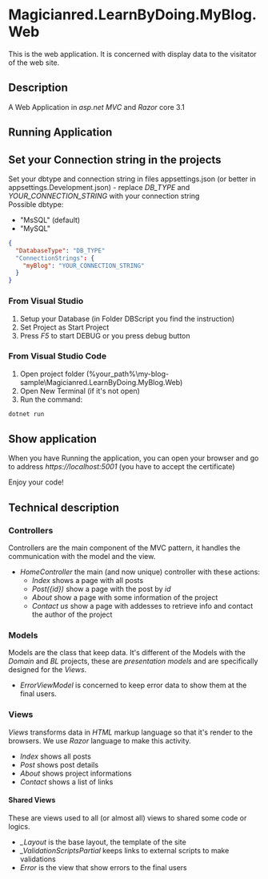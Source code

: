 # Magicianred.LearnByDoing.MyBlog.Web  
This is the web application. It is concerned with display data to the visitator of the web site.    

## Description  
A Web Application in *asp<span>.</span>net MVC* and *Razor* core 3.1  

## Running Application

## Set your Connection string in the projects  
Set your dbtype and connection string in files appsettings.json (or better in appsettings.Development.json) - replace *DB_TYPE* and *YOUR_CONNECTION_STRING* with your connection string  
Possible dbtype:  
- "MsSQL" (default)  
- "MySQL"  
```json
{
  "DatabaseType": "DB_TYPE"
  "ConnectionStrings": {
    "myBlog": "YOUR_CONNECTION_STRING"
  }
}
```

### From Visual Studio
1. Setup your Database (in Folder DBScript you find the instruction)  
2. Set Project as Start Project  
3. Press *F5* to start DEBUG or you press debug button  

### From Visual Studio Code  
1. Open project folder (%your_path%\my-blog-sample\Magicianred.LearnByDoing.MyBlog.Web)  
2. Open New Terminal (if it's not open)  
3. Run the command:
```cmd
dotnet run 
```

## Show application  
When you have Running the application, you can open your browser and go to address *https://localhost:5001* (you have to accept the certificate)  

Enjoy your code!  

## Technical description  

### Controllers  
Controllers are the main component of the MVC pattern, it handles the communication with the model and the view.  
- *HomeController* the main (and now unique) controller with these actions:  
  - *Index* shows a page with all posts  
  - *Post({id})* show a page with the post by *id*  
  - *About* show a page with some information of the project  
  - *Contact us* show a page with addesses to retrieve info and contact the author of the project  

### Models  
Models are the class that keep data. It's different of the Models with the *Domain* and *BL* projects, these are *presentation models* and are specifically designed for the *Views*.  
- *ErrorViewModel* is concerned to keep error data to show them at the final users.  

### Views  
*Views* transforms data in *HTML* markup language so that it's render to the browsers. We use *Razor* language to make this activity.  

- *Index* shows all posts  
- *Post* shows post details  
- *About* shows project informations  
- *Contact* shows a list of links  

#### Shared Views  
These are views used to all (or almost all) views to shared some code or logics.  
- *_Layout* is the base layout, the template of the site  
- *_ValidationScriptsPartial* keeps links to external scripts to make validations  
- *Error* is the view that show errors to the final users  
